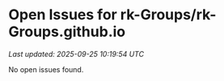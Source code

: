 # Open Issues for rk-Groups/rk-Groups.github.io

*Last updated: 2025-09-25 10:19:54 UTC*

No open issues found.
